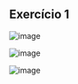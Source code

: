 ## Exercício 1
![image](https://github.com/JoseLeonardoCordeiroBahia/comportamento-de-memoria-arrays-e-listas-java/assets/63564226/b4d09521-a0c2-450d-a169-b7d9922e71c8)

![image](https://github.com/JoseLeonardoCordeiroBahia/comportamento-de-memoria-arrays-e-listas-java/assets/63564226/742e8f13-21a9-4389-8d28-dc6d84eca122)

![image](https://github.com/JoseLeonardoCordeiroBahia/comportamento-de-memoria-arrays-e-listas-java/assets/63564226/cbad2913-9944-4cde-816e-e1dd87c6e495)
